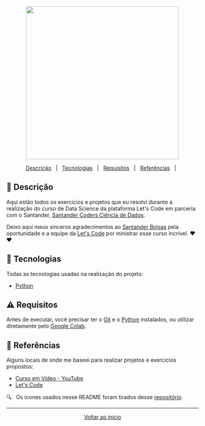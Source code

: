 <div align = "center" id = "top">

<img width="400" src="https://taxadvice.com.br/wp-content/uploads/2021/06/letscode.logoLcPng.png">

</div>

<div align = "center" id = "top">

</div>

<div align = "center">

<p>

  <a href="#descricao">Descrição</a> &#xa0; | &#xa0;
  <a href="#tecnologias">Tecnologias</a> &#xa0; | &#xa0;
  <a href="#requisitos">Requisitos</a> &#xa0; | &#xa0;
  <a href="#referencias">Referências</a> &#xa0; | &#xa0;

</p>

</div>

<div id = "descricao">

## :pushpin: Descrição ##

<p>

  Aqui estão todos os exercícios e projetos que eu resolvi durante a realização do curso de Data Science da plataforma Let's Code em parceria com o Santander, [Santander Coders Ciência de Dados](https://www.youtube.com/watch?v=c0l4sNdEZOM). 

  Deixo aqui meus sinceros agradecimentos ao [Santander Bolsas](https://www.becas-santander.com/pt_pt/index.html#filter) pela oportunidade e a equipe da [Let's Code](https://letscode.com.br/?gclid=CjwKCAjwhaaKBhBcEiwA8acsHC5B5OQUL2elPLBO_rreuWI2tT_9zNsF-DpLcm1tN4l8UhwEGBnHXBoCtDsQAvD_BwE) por ministrar esse curso incrível. :heart::heart:

</p>

</div>

<div id = "tecnologias">

## :rocket: Tecnologias ##

Todas as tecnologias usadas na realização do projeto:

* [Python](https://www.python.org/)

</div>

<div id = "requisitos">

## :warning: Requisitos ##

Antes de executar, você precisar ter o [Git](https://git-scm.com) e o [Python](https://www.python.org/) instalados, ou utilizar diretamente pelo [Google Colab](https://colab.research.google.com/).

</div>

<div id = "referencias">

## :key: Referências ##

Alguns locais de onde me baseei para realizar projetos e exercícios propostos:

* [Curso em Vídeo - YouTube](https://www.youtube.com/channel/UCrWvhVmt0Qac3HgsjQK62FQ)
* [Let's Code](https://letscode.com.br/degree/ds)

:mag: &#xa0; Os ícones usados nesse README foram tirados desse [repositório](https://gist.github.com/rxaviers/7360908).

</div>

<hr>

<div align = "center">

<a href = "#top">Voltar ao início</a>

</div>
